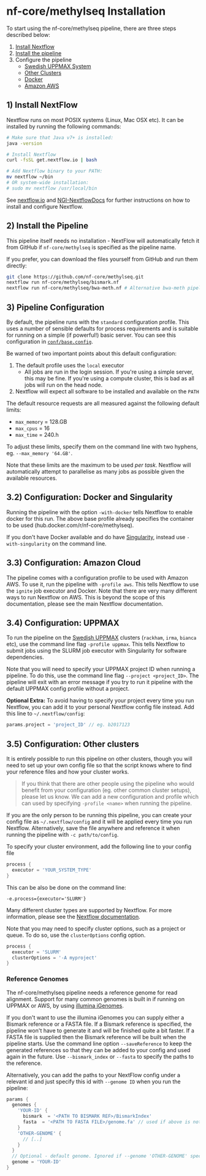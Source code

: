 # nf-core/methylseq Installation

To start using the nf-core/methylseq pipeline, there are three steps described below:

1. [Install Nextflow](#1-install-nextflow)
2. [Install the pipeline](#2-install-the-pipeline)
3. Configure the pipeline
    * [Swedish UPPMAX System](#31-configuration-uppmax)
    * [Other Clusters](#32-configuration-other-clusters)
    * [Docker](#33-configuration-docker)
    * [Amazon AWS](#34-configuration-amazon-ec2)

## 1) Install NextFlow
Nextflow runs on most POSIX systems (Linux, Mac OSX etc). It can be installed by running the following commands:

```bash
# Make sure that Java v7+ is installed:
java -version

# Install Nextflow
curl -fsSL get.nextflow.io | bash

# Add Nextflow binary to your PATH:
mv nextflow ~/bin
# OR system-wide installation:
# sudo mv nextflow /usr/local/bin
```

See [nextflow.io](https://www.nextflow.io/) and [NGI-NextflowDocs](https://github.com/SciLifeLab/NGI-NextflowDocs) for further instructions on how to install and configure Nextflow.

## 2) Install the Pipeline
This pipeline itself needs no installation - NextFlow will automatically fetch it from GitHub if `nf-core/methylseq` is specified as the pipeline name.

If you prefer, you can download the files yourself from GitHub and run them directly:

```bash
git clone https://github.com/nf-core/methylseq.git
nextflow run nf-core/methylseq/bismark.nf
nextflow run nf-core/methylseq/bwa-meth.nf # Alternative bwa-meth pipeline
```

## 3) Pipeline Configuration
By default, the pipeline runs with the `standard` configuration profile. This uses a number of sensible defaults for process requirements and is suitable for running on a simple (if powerful!) basic server. You can see this configuration in [`conf/base.config`](../conf/base.config).

Be warned of two important points about this default configuration:

1. The default profile uses the `local` executor
    * All jobs are run in the login session. If you're using a simple server, this may be fine. If you're using a compute cluster, this is bad as all jobs will run on the head node.
2. Nextflow will expect all software to be installed and available on the `PATH`

The default resource requests are all measured against the following default limits:

* `max_memory` = 128.GB
* `max_cpus` = 16
* `max_time` = 240.h

To adjust these limits, specify them on the command line with two hyphens, eg. `--max_memory '64.GB'`.

Note that these limits are the maximum to be used _per task_. Nextflow will automatically attempt to parallelise as many jobs as possible given the available resources.

## 3.2) Configuration: Docker and Singularity
Running the pipeline with the option `-with-docker` tells Nextflow to enable docker for this run. The above base profile already specifies the container to be used (hub.docker.com/r/nf-core/methylseq).

If you don't have Docker available and do have [Singularity](http://singularity.lbl.gov/), instead use `-with-singularity` on the command line.

## 3.3) Configuration: Amazon Cloud
The pipeline comes with a configuration profile to be used with Amazon AWS. To use it, run the pipeline with `-profile aws`. This tells Nextflow to use the `ignite` job executor and Docker. Note that there are very many different ways to run Nextflow on AWS. This is beyond the scope of this documentation, please see the main Nextflow documentation.

## 3.4) Configuration: UPPMAX
To run the pipeline on the [Swedish UPPMAX](https://www.uppmax.uu.se/) clusters (`rackham`, `irma`, `bianca` etc), use the command line flag `-profile uppmax`. This tells Nextflow to submit jobs using the SLURM job executor with Singularity for software dependencies.

Note that you will need to specify your UPPMAX project ID when running a pipeline. To do this, use the command line flag `--project <project_ID>`. The pipeline will exit with an error message if you try to run it pipeline with the default UPPMAX config profile without a project.

**Optional Extra:** To avoid having to specify your project every time you run Nextflow, you can add it to your personal Nextflow config file instead. Add this line to `~/.nextflow/config`:

```groovy
params.project = 'project_ID' // eg. b2017123
```

## 3.5) Configuration: Other clusters
It is entirely possible to run this pipeline on other clusters, though you will need to set up your own config file so that the script knows where to find your reference files and how your cluster works.

> If you think that there are other people using the pipeline who would benefit from your configuration (eg. other common cluster setups), please let us know. We can add a new configuration and profile which can used by specifying `-profile <name>` when running the pipeline.

If you are the only person to be running this pipeline, you can create your config file as `~/.nextflow/config` and it will be applied every time you run Nextflow. Alternatively, save the file anywhere and reference it when running the pipeline with `-c path/to/config`.

To specify your cluster environment, add the following line to your config file

```groovy
process {
  executor = 'YOUR_SYSTEM_TYPE'
}
```

This can be also be done on the command line:

```
-e.process={executor='SLURM'}
```

Many different cluster types are supported by Nextflow. For more information, please see the [Nextflow documentation](https://www.nextflow.io/docs/latest/executor.html).

Note that you may need to specify cluster options, such as a project or queue. To do so, use the `clusterOptions` config option.

```groovy
process {
  executor = 'SLURM'
  clusterOptions = '-A myproject'
}
```

### Reference Genomes
The nf-core/methylseq pipeline needs a reference genome for read alignment. Support for many common genomes is built in if running on UPPMAX or AWS, by using [illumina iGenomes](https://support.illumina.com/sequencing/sequencing_software/igenome.html).

If you don't want to use the illumina iGenomes you can supply either a Bismark reference or a FASTA file. If a Bismark reference is specified, the pipeline won't have to generate it and will be finished quite a bit faster. If a FASTA file is supplied then the Bismark reference will be built when the pipeline starts. Use the command line option `--saveReference` to keep the generated references so that they can be added to your config and used again in the future. Use  `--bismark_index` or `--fasta` to specify the paths to the reference.

Alternatively, you can add the paths to your NextFlow config under a relevant id and just specify this id with `--genome ID` when you run the pipeline:

```groovy
params {
  genomes {
    'YOUR-ID' {
      bismark  = '<PATH TO BISMARK REF>/BismarkIndex'
      fasta  = '<PATH TO FASTA FILE>/genome.fa' // used if above is not specified
    }
    'OTHER-GENOME' {
      // [..]
    }
  }
  // Optional - default genome. Ignored if --genome 'OTHER-GENOME' specified on command line
  genome = 'YOUR-ID'
}
```
